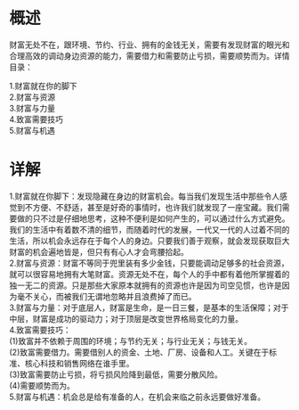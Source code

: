 # 概述
财富无处不在，跟环境、节约、行业、拥有的金钱无关，需要有发现财富的眼光和合理高效的调动身边资源的能力，需要借力和需要防止亏损，需要顺势而为。详情目录：      

1.财富就在你的脚下       
2.财富与资源    
3.财富与力量   
4.致富需要技巧     
5.财富与机遇      

# 详解
1.财富就在你脚下：发现隐藏在身边的财富机会。每当我们发现生活中那些令人感觉到不方便、不舒适，甚至是好奇的事情时，也许我们就发现了一座宝藏。我们需要做的只不过是仔细地思考，这种不便利是如何产生的，可以通过什么方式避免。我们的生活中有着数不清的细节，而随着时代的发展，一代又一代的人过着不同的生活，所以机会永远存在于每个人的身边。只要我们善于观察，就会发现获取巨大财富的机会遍地皆是，但只有有心人才会弯腰拾起。    
2.财富与资源：财富不等同于兜里装有多少金钱，只要能调动足够多的社会资源，就可以很容易地拥有大笔财富。资源无处不在，每个人的手中都有着他所掌握着的独一无二的资源。只是那些大家原本就拥有的资源也许是因为司空见惯，也许是因为毫不关心，而被我们无谓地忽略并且浪费掉了而已。     
3.财富与力量：对于底层人，财富是生命，是一日三餐，是基本的生活保障；对于中层，财富是成功的驱动力；对于顶层是改变世界格局变化的力量。      
4.致富需要技巧：     
(1)致富并不依赖于周围的环境；与节约无关；与行业无关；与钱无关。    
(2)致富需要借力。需要借别人的资金、土地、厂房、设备和人工。关键在于标准、核心科技和销售网络在谁手里。    
(3)致富需要防止亏损，将亏损风险降到最低，需要分散风险。    
(4)需要顺势而为。    
5.财富与机遇：机会总是给有准备的人，在机会来临之前永远要做好准备。  
